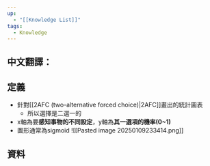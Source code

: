 ```yaml
---
up:
  - "[[Knowledge List]]"
tags:
  - Knowledge
---
```

## 中文翻譯：
## 定義
- 針對[[2AFC (two-alternative forced choice)|2AFC]]畫出的統計圖表
	- 所以選擇是二選一的
- x軸為要**感知事物的不同設定**，y軸為**其一選項的機率(0~1)**
- 圖形通常為sigmoid
![[Pasted image 20250109233414.png]]
## 資料
